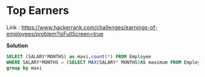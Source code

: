# Top Earners
Link : https://www.hackerrank.com/challenges/earnings-of-employees/problem?isFullScreen=true

**Solution**
```sql
SELECT (SALARY*MONTHS) as maxi,count(*) FROM Employee
WHERE SALARY*MONTHS = (SELECT MAX(SALARY* MONTHS)AS maximum FROM Employee)
group by maxi
```
